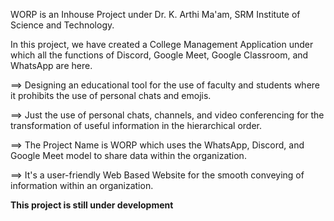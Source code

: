 WORP is an Inhouse Project under Dr. K. Arthi Ma'am, SRM Institute of Science and Technology.

In this project, we have created a College Management Application under which all the functions of Discord, Google Meet, Google Classroom, and WhatsApp are here.

==> Designing an educational tool for the use of faculty and students where it prohibits the use of personal chats and emojis.

==> Just the use of personal chats, channels, and video conferencing for the transformation of useful information in the hierarchical order.

==> The Project Name is WORP which uses the WhatsApp, Discord, and Google Meet model to share data within the organization.

==> It's a user-friendly Web Based Website for the smooth conveying of information within an organization.

**This project is still under development**
